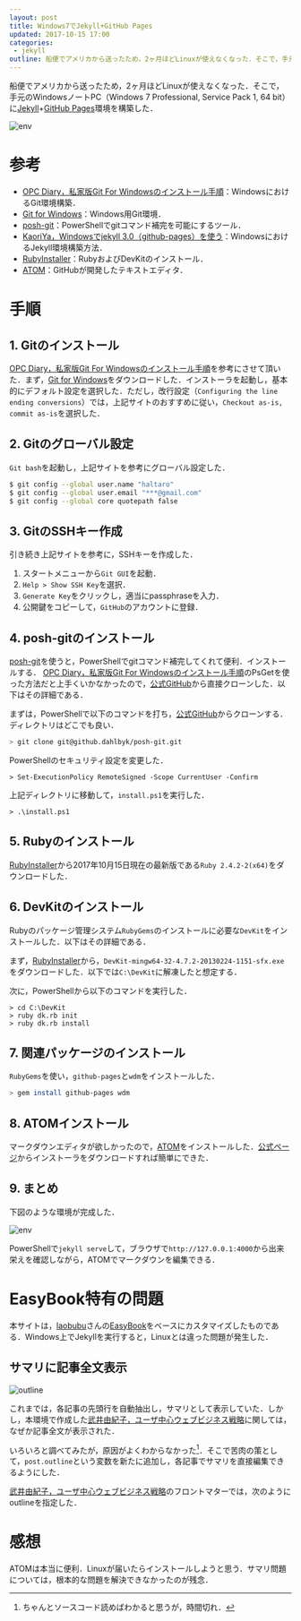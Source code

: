 ```yaml
---
layout: post
title: Windows7でJekyll+GitHub Pages
updated: 2017-10-15 17:00
categories:
 - jekyll
outline: 船便でアメリカから送ったため，2ヶ月ほどLinuxが使えなくなった．そこで，手元のWindowsノートPC（Windows 7 Professional, Service Pack 1, 64 bit）にJekyll+GitHub Pages環境を構築した．
---
```


船便でアメリカから送ったため，2ヶ月ほどLinuxが使えなくなった．そこで，手元のWindowsノートPC（Windows 7 Professional, Service Pack 1, 64 bit）に[Jekyll](https://jekyllrb-ja.github.io/)+[GitHub Pages](https://pages.github.com/)環境を構築した．

![env]({{site.baseurl}}/images/2017-10-15-env.png)

# 参考

* [OPC Diary，私家版Git For Windowsのインストール手順](http://opcdiary.net/?page_id=27065)：WindowsにおけるGit環境構築．
* [Git for Windows](https://git-for-windows.github.io/)：Windows用Git環境．
* [posh-git](https://github.com/dahlbyk/posh-git)：PowerShellでgitコマンド補完を可能にするツール．
* [KaoriYa，Windowsでjekyll 3.0（github-pages）を使う](https://www.kaoriya.net/blog/2016/02/07/)：WindowsにおけるJekyll環境構築方法．
* [RubyInstaller](https://rubyinstaller.org/downloads/)：RubyおよびDevKitのインストール．
* [ATOM](https://atom.io/)：GitHubが開発したテキストエディタ．

# 手順

## 1. Gitのインストール

 [OPC Diary，私家版Git For Windowsのインストール手順](http://opcdiary.net/?page_id=27065)を参考にさせて頂いた．まず，[Git for Windows](https://git-for-windows.github.io/)をダウンロードした．インストーラを起動し，基本的にデフォルト設定を選択した．ただし，改行設定（`Configuring the line ending conversions`）では，上記サイトのおすすめに従い，`Checkout as-is, commit as-is`を選択した．

## 2. Gitのグローバル設定

`Git bash`を起動し，上記サイトを参考にグローバル設定した．

```bash
$ git config --global user.name "haltaro"
$ git config --global user.email "***@gmail.com"
$ git config --global core quotepath false
```

## 3. GitのSSHキー作成

引き続き上記サイトを参考に，SSHキーを作成した．

1. スタートメニューから`Git GUI`を起動．
2. `Help > Show SSH Key`を選択．
3. `Generate Key`をクリックし，適当にpassphraseを入力．
4. 公開鍵をコピーして，`GitHub`のアカウントに登録．

## 4. posh-gitのインストール

[posh-git](https://github.com/dahlbyk/posh-git)を使うと，PowerShellでgitコマンド補完してくれて便利．インストールする． [OPC Diary，私家版Git For Windowsのインストール手順](http://opcdiary.net/?page_id=27065)のPsGetを使った方法だと上手くいかなかったので，[公式GitHub](https://github.com/dahlbyk/posh-git)から直接クローンした．以下はその詳細である．

まずは，PowerShellで以下のコマンドを打ち，[公式GitHub](https://github.com/dahlbyk/posh-git)からクローンする．ディレクトリはどこでも良い．

```bash
> git clone git@github.dahlbyk/posh-git.git
```

PowerShellのセキュリティ設定を変更した．

```
> Set-ExecutionPolicy RemoteSigned -Scope CurrentUser -Confirm
```

上記ディレクトリに移動して，`install.ps1`を実行した．

```
> .\install.ps1
```

## 5. Rubyのインストール

[RubyInstaller](https://rubyinstaller.org/downloads/)から2017年10月15日現在の最新版である`Ruby 2.4.2-2(x64)`をダウンロードした．

## 6. DevKitのインストール

Rubyのパッケージ管理システム`RubyGems`のインストールに必要な`DevKit`をインストールした．以下はその詳細である．

まず，[RubyInstaller](https://rubyinstaller.org/downloads/)から，`DevKit-mingw64-32-4.7.2-20130224-1151-sfx.exe`をダウンロードした．以下では`C:\DevKit`に解凍したと想定する．

次に，PowerShellから以下のコマンドを実行した．

```
> cd C:\DevKit
> ruby dk.rb init
> ruby dk.rb install
```

## 7. 関連パッケージのインストール

`RubyGems`を使い，`github-pages`と`wdm`をインストールした．

```bash
> gem install github-pages wdm
```

## 8. ATOMインストール
マークダウンエディタが欲しかったので，[ATOM](https://atom.io/)をインストールした．[公式ページ](https://atom.io/)からインストーラをダウンロードすれば簡単にできた．

## 9. まとめ

下図のような環境が完成した．

![env]({{site.baseurl}}/images/2017-10-15-env.png)

PowerShellで`jekyll serve`して，ブラウザで`http://127.0.0.1:4000`から出来栄えを確認しながら，ATOMでマークダウンを編集できる．

# EasyBook特有の問題

本サイトは，[laobubu](https://github.com/laobubu)さんの[EasyBook](http://jekyllthemes.org/themes/easybook/)をベースにカスタマイズしたものである．Windows上でJekyllを実行すると，Linuxとは違った問題が発生した．

## サマリに記事全文表示

![outline]({{site.baseurl}}/images/2017-10-15-outline.png)

これまでは，各記事の先頭行を自動抽出し，サマリとして表示していた．しかし，本環境で作成した[武井由紀子，ユーザ中心ウェブビジネス戦略](https://haltaro.github.io/2017/10/14/web-buisiness)に関しては，なぜか記事全文が表示された．

いろいろと調べてみたが，原因がよくわからなかった[^1]．そこで苦肉の策として，`post.outline`という変数を新たに追加し，各記事でサマリを直接編集できるようにした．

<script src="https://gist.github.com/haltaro/4e89092ad36d14c6f5a50639452e0137.js"></script>

[武井由紀子，ユーザ中心ウェブビジネス戦略](https://haltaro.github.io/2017/10/14/web-buisiness)のフロントマターでは，次のようにoutlineを指定した．

<script src="https://gist.github.com/haltaro/8254c80f168f8a06bde0591551a8d49b.js"></script>

[^1]: ちゃんとソースコード読めばわかると思うが，時間切れ．

# 感想
ATOMは本当に便利．Linuxが届いたらインストールしようと思う．サマリ問題については，根本的な問題を解決できなかったのが残念．
